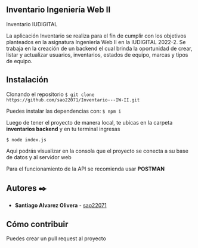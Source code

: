 ## Inventario Ingeniería Web II
Inventario IUDIGITAL

La aplicación Inventario se realiza para el fin de cumplir con los objetivos planteados en la asignatura Ingeniería Web II en la IUDIGITAL 2022-2.
Se trabaja en la creación de un backend el cual brinda la oportunidad de 
crear, listar y actualizar usuarios, inventarios, estados de equipo, marcas y tipos de equipo. 

## Instalación

Clonando el repositorio
`$ git clone https://github.com/sao22071/Inventario---IW-II.git`

Puedes instalar las dependencias con:
`$ npm i`

Luego de tener el proyecto de manera local, te ubicas en la carpeta **inventarios backend**
y en tu terminal ingresas

`$ node index.js`

Aqui podrás visualizar en la consola que el proyecto se conecta a su base de datos y al servidor web

Para el funcionamiento de la API se recomienda usar **POSTMAN** 

## Autores ✒️



* **Santiago Alvarez Olivera** - [sao22071](https://github.com/sao22071)


## Cómo contribuir

Puedes crear un pull request al proyecto
